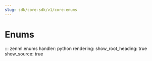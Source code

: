 ```yaml
---
slug: sdk/core-sdk/v1/core-enums
---
```


# Enums

::: zenml.enums
    handler: python
    rendering:
      show_root_heading: true
      show_source: true

